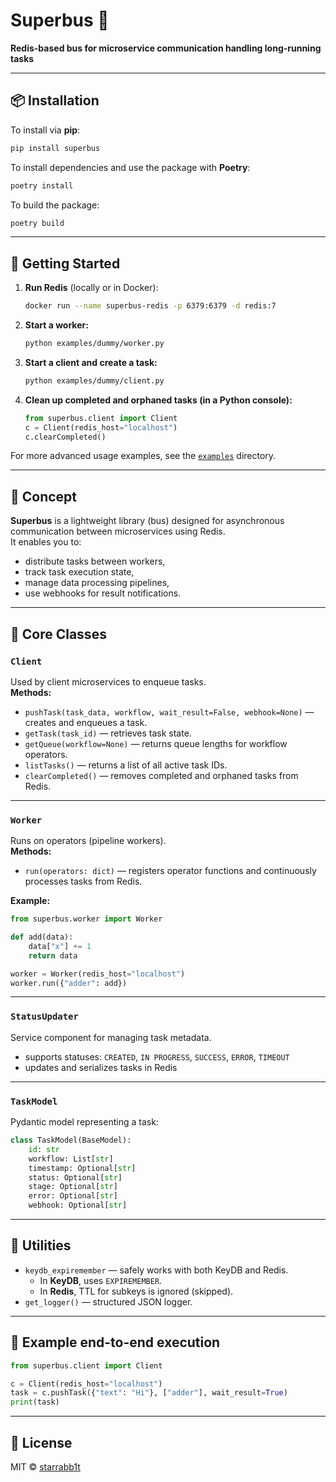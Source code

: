 # Superbus 🚏  
**Redis-based bus for microservice communication handling long-running tasks**

---

## 📦 Installation

To install via **pip**:
```bash
pip install superbus
```

To install dependencies and use the package with **Poetry**:
```bash
poetry install
```

To build the package:
```bash
poetry build
```

---

## 🚀 Getting Started

1. **Run Redis** (locally or in Docker):
   ```bash
   docker run --name superbus-redis -p 6379:6379 -d redis:7
   ```

2. **Start a worker:**
   ```bash
   python examples/dummy/worker.py
   ```

3. **Start a client and create a task:**
   ```bash
   python examples/dummy/client.py
   ```

4. **Clean up completed and orphaned tasks (in a Python console):**
   ```python
   from superbus.client import Client
   c = Client(redis_host="localhost")
   c.clearCompleted()
   ```

For more advanced usage examples, see the [`examples`](./examples) directory.

---

## 🧠 Concept
**Superbus** is a lightweight library (bus) designed for asynchronous communication between microservices using Redis.  
It enables you to:
- distribute tasks between workers,
- track task execution state,
- manage data processing pipelines,
- use webhooks for result notifications.

---

## 🧩 Core Classes

### `Client`
Used by client microservices to enqueue tasks.  
**Methods:**
- `pushTask(task_data, workflow, wait_result=False, webhook=None)` — creates and enqueues a task.
- `getTask(task_id)` — retrieves task state.
- `getQueue(workflow=None)` — returns queue lengths for workflow operators.
- `listTasks()` — returns a list of all active task IDs.
- `clearCompleted()` — removes completed and orphaned tasks from Redis.

---

### `Worker`
Runs on operators (pipeline workers).  
**Methods:**
- `run(operators: dict)` — registers operator functions and continuously processes tasks from Redis.

**Example:**
```python
from superbus.worker import Worker

def add(data):
    data["x"] += 1
    return data

worker = Worker(redis_host="localhost")
worker.run({"adder": add})
```

---

### `StatusUpdater`
Service component for managing task metadata.  
- supports statuses: `CREATED`, `IN PROGRESS`, `SUCCESS`, `ERROR`, `TIMEOUT`  
- updates and serializes tasks in Redis

---

### `TaskModel`
Pydantic model representing a task:
```python
class TaskModel(BaseModel):
    id: str
    workflow: List[str]
    timestamp: Optional[str]
    status: Optional[str]
    stage: Optional[str]
    error: Optional[str]
    webhook: Optional[str]
```

---

## 🧰 Utilities
- `keydb_expiremember` — safely works with both KeyDB and Redis.  
  - In **KeyDB**, uses `EXPIREMEMBER`.  
  - In **Redis**, TTL for subkeys is ignored (skipped).
- `get_logger()` — structured JSON logger.

---

## 🧪 Example end-to-end execution
```python
from superbus.client import Client

c = Client(redis_host="localhost")
task = c.pushTask({"text": "Hi"}, ["adder"], wait_result=True)
print(task)
```

---

## 📜 License
MIT © [starrabb1t](https://github.com/starrabb1t)

